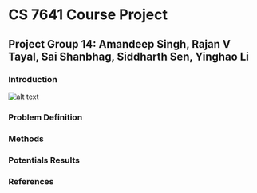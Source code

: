 # CS 7641 Course Project

## Project Group 14: Amandeep Singh, Rajan V Tayal, Sai Shanbhag, Siddharth Sen, Yinghao Li

### Introduction
![alt text](https://d3000t1r8yrm6n.cloudfront.net/uploads/ckeditor/pictures/236/image.png)


### Problem Definition

### Methods

### Potentials Results

### References

